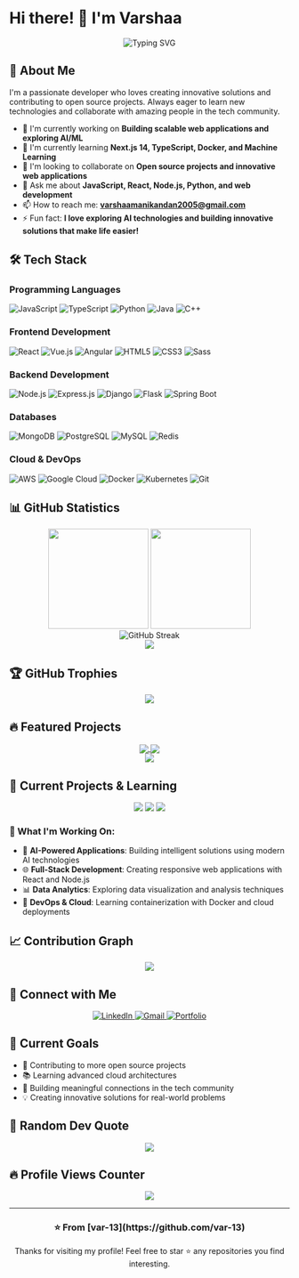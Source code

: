 # Hi there! 👋 I'm Varshaa

<div align="center">
  <img src="https://readme-typing-svg.herokuapp.com?font=Fira+Code&pause=1000&color=2E9EF7&center=true&vCenter=true&width=435&lines=Full+Stack+Developer;Problem+Solver;Tech+Enthusiast;Always+Learning+New+Things;Open+Source+Contributor" alt="Typing SVG" />
</div>

## 🚀 About Me

I'm a passionate developer who loves creating innovative solutions and contributing to open source projects. Always eager to learn new technologies and collaborate with amazing people in the tech community.

- 🔭 I'm currently working on **Building scalable web applications and exploring AI/ML**
- 🌱 I'm currently learning **Next.js 14, TypeScript, Docker, and Machine Learning**
- 👯 I'm looking to collaborate on **Open source projects and innovative web applications**
- 💬 Ask me about **JavaScript, React, Node.js, Python, and web development**
- 📫 How to reach me: **varshaamanikandan2005@gmail.com**
- ⚡ Fun fact: **I love exploring AI technologies and building innovative solutions that make life easier!**

## 🛠️ Tech Stack

### Programming Languages
<p>
  <img alt="JavaScript" src="https://img.shields.io/badge/-JavaScript-F7DF1E?style=flat-square&logo=javascript&logoColor=black" />
  <img alt="TypeScript" src="https://img.shields.io/badge/-TypeScript-007ACC?style=flat-square&logo=typescript&logoColor=white" />
  <img alt="Python" src="https://img.shields.io/badge/-Python-3776AB?style=flat-square&logo=python&logoColor=white" />
  <img alt="Java" src="https://img.shields.io/badge/-Java-007396?style=flat-square&logo=java&logoColor=white" />
  <img alt="C++" src="https://img.shields.io/badge/-C++-00599C?style=flat-square&logo=c%2B%2B&logoColor=white" />
</p>

### Frontend Development
<p>
  <img alt="React" src="https://img.shields.io/badge/-React-45b8d8?style=flat-square&logo=react&logoColor=white" />
  <img alt="Vue.js" src="https://img.shields.io/badge/-Vue.js-4FC08D?style=flat-square&logo=vue.js&logoColor=white" />
  <img alt="Angular" src="https://img.shields.io/badge/-Angular-DD0031?style=flat-square&logo=angular&logoColor=white" />
  <img alt="HTML5" src="https://img.shields.io/badge/-HTML5-E34F26?style=flat-square&logo=html5&logoColor=white" />
  <img alt="CSS3" src="https://img.shields.io/badge/-CSS3-1572B6?style=flat-square&logo=css3&logoColor=white" />
  <img alt="Sass" src="https://img.shields.io/badge/-Sass-CC6699?style=flat-square&logo=sass&logoColor=white" />
</p>

### Backend Development
<p>
  <img alt="Node.js" src="https://img.shields.io/badge/-Node.js-43853d?style=flat-square&logo=Node.js&logoColor=white" />
  <img alt="Express.js" src="https://img.shields.io/badge/-Express.js-000000?style=flat-square&logo=express&logoColor=white" />
  <img alt="Django" src="https://img.shields.io/badge/-Django-092E20?style=flat-square&logo=django&logoColor=white" />
  <img alt="Flask" src="https://img.shields.io/badge/-Flask-000000?style=flat-square&logo=flask&logoColor=white" />
  <img alt="Spring Boot" src="https://img.shields.io/badge/-Spring%20Boot-6DB33F?style=flat-square&logo=spring&logoColor=white" />
</p>

### Databases
<p>
  <img alt="MongoDB" src="https://img.shields.io/badge/-MongoDB-13aa52?style=flat-square&logo=mongodb&logoColor=white" />
  <img alt="PostgreSQL" src="https://img.shields.io/badge/-PostgreSQL-336791?style=flat-square&logo=postgresql&logoColor=white" />
  <img alt="MySQL" src="https://img.shields.io/badge/-MySQL-4479A1?style=flat-square&logo=mysql&logoColor=white" />
  <img alt="Redis" src="https://img.shields.io/badge/-Redis-DC382D?style=flat-square&logo=redis&logoColor=white" />
</p>

### Cloud & DevOps
<p>
  <img alt="AWS" src="https://img.shields.io/badge/-AWS-232F3E?style=flat-square&logo=amazon-aws&logoColor=white" />
  <img alt="Google Cloud" src="https://img.shields.io/badge/-Google%20Cloud-4285F4?style=flat-square&logo=google-cloud&logoColor=white" />
  <img alt="Docker" src="https://img.shields.io/badge/-Docker-46a2f1?style=flat-square&logo=docker&logoColor=white" />
  <img alt="Kubernetes" src="https://img.shields.io/badge/-Kubernetes-326ce5?style=flat-square&logo=kubernetes&logoColor=white" />
  <img alt="Git" src="https://img.shields.io/badge/-Git-F05032?style=flat-square&logo=git&logoColor=white" />
</p>

## 📊 GitHub Statistics

<div align="center">
  <img height="180em" src="https://github-readme-stats.vercel.app/api?username=var-13&show_icons=true&theme=tokyonight&include_all_commits=true&count_private=true"/>
  <img height="180em" src="https://github-readme-stats.vercel.app/api/top-langs/?username=var-13&layout=compact&langs_count=8&theme=tokyonight"/>
</div>

<div align="center">
  <img src="https://github-readme-streak-stats.herokuapp.com/?user=var-13&theme=tokyonight" alt="GitHub Streak" />
</div>

<div align="center">
  <img src="https://github-readme-activity-graph.vercel.app/graph?username=var-13&theme=tokyo-night" />
</div>

## 🏆 GitHub Trophies
<div align="center">
  <img src="https://github-profile-trophy.vercel.app/?username=var-13&theme=tokyonight&no-frame=false&no-bg=true&margin-w=4" />
</div>

## 🔥 Featured Projects

<div align="center">
  <a href="https://github.com/var-13/ssm">
    <img align="center" src="https://github-readme-stats.vercel.app/api/pin/?username=var-13&repo=ssm&theme=tokyonight" />
  </a>
  <a href="https://github.com/var-13/varshaa1">
    <img align="center" src="https://github-readme-stats.vercel.app/api/pin/?username=var-13&repo=varshaa1&theme=tokyonight" />
  </a>
</div>

<div align="center">
  <a href="https://github.com/var-13/DBMS">
    <img align="center" src="https://github-readme-stats.vercel.app/api/pin/?username=var-13&repo=DBMS&theme=tokyonight" />
  </a>
</div>

## 🎯 Current Projects & Learning

<div align="center">
  <img src="https://img.shields.io/badge/🚀_Currently_Building-AI_Applications-blue?style=for-the-badge" />
  <img src="https://img.shields.io/badge/📚_Learning-Machine_Learning-green?style=for-the-badge" />
  <img src="https://img.shields.io/badge/💻_Exploring-Next.js_14-purple?style=for-the-badge" />
</div>

### 🌟 What I'm Working On:
- 🤖 **AI-Powered Applications**: Building intelligent solutions using modern AI technologies
- 🌐 **Full-Stack Development**: Creating responsive web applications with React and Node.js
- 📊 **Data Analytics**: Exploring data visualization and analysis techniques
- 🔧 **DevOps & Cloud**: Learning containerization with Docker and cloud deployments

## 📈 Contribution Graph
<div align="center">
  <img src="https://github-readme-activity-graph.vercel.app/graph?username=var-13&bg_color=0d1117&color=5BCDEC&line=5BCDEC&point=FFFFFF&hide_border=true" />
</div>

## 🤝 Connect with Me

<div align="center">
  <a href="https://www.linkedin.com/in/varshaa-manikandan-0b6763288/" target="_blank">
    <img src="https://img.shields.io/badge/-LinkedIn-0077B5?style=for-the-badge&logo=linkedin&logoColor=white" alt="LinkedIn"/>
  </a>
  <a href="mailto:varshaamanikandan2005@gmail.com" target="_blank">
    <img src="https://img.shields.io/badge/-Gmail-D14836?style=for-the-badge&logo=gmail&logoColor=white" alt="Gmail"/>
  </a>
  <a href="https://varshaas-ai-adventures.lovable.app/" target="_blank">
    <img src="https://img.shields.io/badge/-Portfolio-000000?style=for-the-badge&logo=react&logoColor=white" alt="Portfolio"/>
  </a>
</div>

## 🎯 Current Goals

- 🚀 Contributing to more open source projects
- 📚 Learning advanced cloud architectures
- 🤝 Building meaningful connections in the tech community
- 💡 Creating innovative solutions for real-world problems

## 💭 Random Dev Quote
<div align="center">
  <img src="https://quotes-github-readme.vercel.app/api?type=horizontal&theme=tokyonight" />
</div>

## 🔥 Profile Views Counter
<div align="center">
  <img src="https://komarev.com/ghpvc/?username=var-13&color=blueviolet&style=flat-square&label=Profile+Views" />
</div>

---
<div align="center">
  <h3>⭐️ From [var-13](https://github.com/var-13)</h3>
  <p>Thanks for visiting my profile! Feel free to star ⭐ any repositories you find interesting.</p>
</div>
